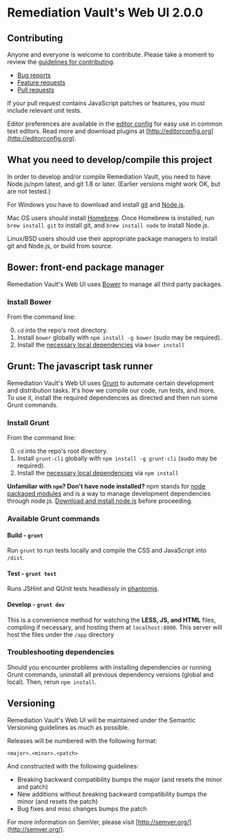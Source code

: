 # Remediation Vault's Web UI 2.0.0

## Contributing

Anyone and everyone is welcome to contribute. Please take a moment to review the [guidelines for contributing](CONTRIBUTING.md).

* [Bug reports](CONTRIBUTING.md#bugs)
* [Feature requests](CONTRIBUTING.md#features)
* [Pull requests](CONTRIBUTING.md#pull-requests)

If your pull request contains JavaScript patches or features, you must include relevant unit tests.

Editor preferences are available in the [editor config](.editorconfig) for easy use in common text editors. Read more and download plugins at [http://editorconfig.org](http://editorconfig.org).

## What you need to develop/compile this project

In order to develop and/or compile Remediation Vault, you need to have Node.js/npm latest, and git 1.8 or later. (Earlier versions might work OK, but are not tested.)

For Windows you have to download and install [git](http://git-scm.com/downloads) and [Node.js](http://nodejs.org/download/).

Mac OS users should install [Homebrew](http://mxcl.github.com/homebrew/). Once Homebrew is installed, run `brew install git` to install git,
and `brew install node` to install Node.js.

Linux/BSD users should use their appropriate package managers to install git and Node.js, or build from source.

## Bower: front-end package manager

Remediation Vault's Web UI uses [Bower](http://bower.io) to manage all third party packages.

### Install Bower

From the command line:

0. `cd` into the repo's root directory.
1. Install `bower` globally with `npm install -g bower` (sudo may be required).
2. Install the [necessary local dependencies](bower.json) via `bower install`

## Grunt: The javascript task runner

Remediation Vault's Web UI uses [Grunt](http://gruntjs.com/) to automate certain development and distribution tasks. It's how we compile our code, run tests, and more. To use it, install the required dependencies as directed and then run some Grunt commands.

### Install Grunt

From the command line:

0. `cd` into the repo's root directory.
1. Install `grunt-cli` globally with `npm install -g grunt-cli`  (sudo may be required).
2. Install the [necessary local dependencies](package.json) via `npm install`

**Unfamiliar with `npm`? Don't have node installed?** npm stands for [node packaged modules](http://npmjs.org/) and is a way to manage development dependencies through node.js. [Download and install node.js](http://nodejs.org/download/) before proceeding.

### Available Grunt commands

#### Build - `grunt`
Run `grunt` to run tests locally and compile the CSS and JavaScript into `/dist`.

#### Test - `grunt test`
Runs JSHint and QUnit tests headlessly in [phantomjs](https://github.com/ariya/phantomjs/).

#### Develop - `grunt dev`
This is a convenience method for watching the **LESS, JS, and HTML** files, compiling if necessary, and hosting them at `localhost:8000`. This server will host the files under the `/app` directory

### Troubleshooting dependencies

Should you encounter problems with installing dependencies or running Grunt commands, uninstall all previous dependency versions (global and local). Then, rerun `npm install`.

## Versioning

Remediation Vault's Web UI will be maintained under the Semantic Versioning guidelines as much as possible.

Releases will be numbered with the following format:

`<major>.<minor>.<patch>`

And constructed with the following guidelines:

* Breaking backward compatibility bumps the major (and resets the minor and patch)
* New additions without breaking backward compatibility bumps the minor (and resets the patch)
* Bug fixes and misc changes bumps the patch

For more information on SemVer, please visit [http://semver.org/](http://semver.org/).
